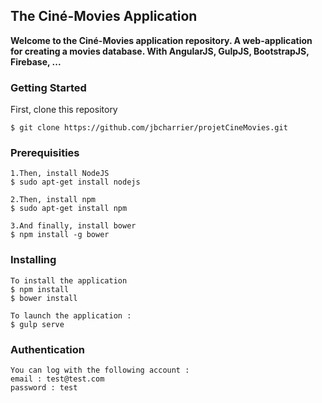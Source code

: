 ## The Ciné-Movies Application

**Welcome to the Ciné-Movies application repository. A web-application for creating a movies database.
With AngularJS, GulpJS, BootstrapJS, Firebase, ...**

### Getting Started

First, clone this repository
```
$ git clone https://github.com/jbcharrier/projetCineMovies.git
```


### Prerequisities
```
1.Then, install NodeJS 
$ sudo apt-get install nodejs

2.Then, install npm 
$ sudo apt-get install npm

3.And finally, install bower 
$ npm install -g bower
```

### Installing
```
To install the application
$ npm install
$ bower install

To launch the application :
$ gulp serve
```

### Authentication
```
You can log with the following account :
email : test@test.com
password : test
```


